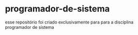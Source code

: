 # programador-de-sistema
esse repositório foi criado exclusivamente para para a discíplina programador de sistema
